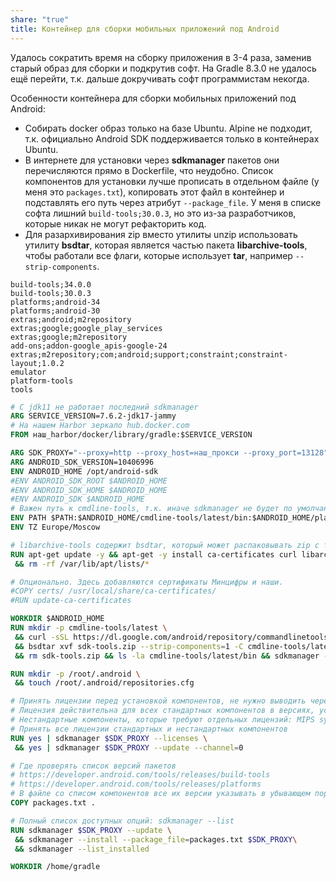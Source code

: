 ```yaml
---
share: "true"
title: Контейнер для сборки мобильных приложений под Android
---
```

Удалось сократить время на сборку приложения в 3-4 раза, заменив старый образ для сборки и подкрутив софт. На Gradle 8.3.0 не удалось ещё перейти, т.к. дальше докручивать софт программистам некогда.

Особенности контейнера для сборки мобильных приложений под Android:
 - Cобирать docker образ только на базе Ubuntu. Alpine не подходит, т.к. официально Android SDK поддерживается только в контейнерах Ubuntu.
 - В интернете для установки через **sdkmanager** пакетов они перечисляются прямо в Dockerfile, что неудобно. Список компонентов для установки лучше прописать в отдельном файле (у меня это `packages.txt`), копировать этот файл в контейнер и подставлять его путь через атрибут `--package_file`. У меня в списке софта лишний `build-tools;30.0.3`, но это из-за разработчиков, которые никак не могут рефакторить код.
 - Для разархивирования zip вместо утилиты unzip использовать утилиту **bsdtar**, которая является частью пакета **libarchive-tools**, чтобы работали все флаги, которые использует **tar**, например `--strip-components`.

```text title="packages.txt"
build-tools;34.0.0
build-tools;30.0.3
platforms;android-34
platforms;android-30
extras;android;m2repository
extras;google;google_play_services
extras;google;m2repository
add-ons;addon-google_apis-google-24
extras;m2repository;com;android;support;constraint;constraint-layout;1.0.2
emulator
platform-tools
tools
```


```dockerfile title="Dockerfile"
# C jdk11 не работает последний sdkmanager
ARG SERVICE_VERSION=7.6.2-jdk17-jammy
# На нашем Harbor зеркало hub.docker.com
FROM наш_harbor/docker/library/gradle:$SERVICE_VERSION

ARG SDK_PROXY="--proxy=http --proxy_host=наш_прокси --proxy_port=13128"
ARG ANDROID_SDK_VERSION=10406996
ENV ANDROID_HOME /opt/android-sdk
#ENV ANDROID_SDK_ROOT $ANDROID_HOME
#ENV ANDROID_SDK_HOME $ANDROID_HOME
#ENV ANDROID_SDK $ANDROID_HOME
# Важен путь к cmdline-tools, т.к. иначе sdkmanager не будет по умолчанию видеть правильный root каталог
ENV PATH $PATH:$ANDROID_HOME/cmdline-tools/latest/bin:$ANDROID_HOME/platform-tools
ENV TZ Europe/Moscow

# libarchive-tools содержит bsdtar, который может распаковывать zip с теми же опциями, как и tar
RUN apt-get update -y && apt-get -y install ca-certificates curl libarchive-tools \
 && rm -rf /var/lib/apt/lists/*

# Опционально. Здесь добавляются сертификаты Минцифры и наши.
#COPY certs/ /usr/local/share/ca-certificates/
#RUN update-ca-certificates

WORKDIR $ANDROID_HOME
RUN mkdir -p cmdline-tools/latest \
 && curl -sSL https://dl.google.com/android/repository/commandlinetools-linux-${ANDROID_SDK_VERSION}_latest.zip -o sdk-tools.zip \
 && bsdtar xvf sdk-tools.zip --strip-components=1 -C cmdline-tools/latest \
 && rm sdk-tools.zip && ls -la cmdline-tools/latest/bin && sdkmanager --version

RUN mkdir -p /root/.android \
 && touch /root/.android/repositories.cfg

# Принять лицензии перед установкой компонентов, не нужно выводить через echo для каждого компонента
# Лицензия действительна для всех стандартных компонентов в версиях, устанавливаемях из этого файла
# Нестандартные компоненты, которые требуют отдельных лицензий: MIPS system images, preview versions, GDK (Google Glass) и Android Google TV
# Принять все лицензии стандартных и нестандартных компонентов
RUN yes | sdkmanager $SDK_PROXY --licenses \
 && yes | sdkmanager $SDK_PROXY --update --channel=0

# Где проверять список версий пакетов
# https://developer.android.com/tools/releases/build-tools
# https://developer.android.com/tools/releases/platforms
# В файле со списом компонентов все их версии указывать в убывающем порядке.
COPY packages.txt .

# Полный список доступных опций: sdkmanager --list
RUN sdkmanager $SDK_PROXY --update \
 && sdkmanager --install --package_file=packages.txt $SDK_PROXY\
 && sdkmanager --list_installed

WORKDIR /home/gradle
```